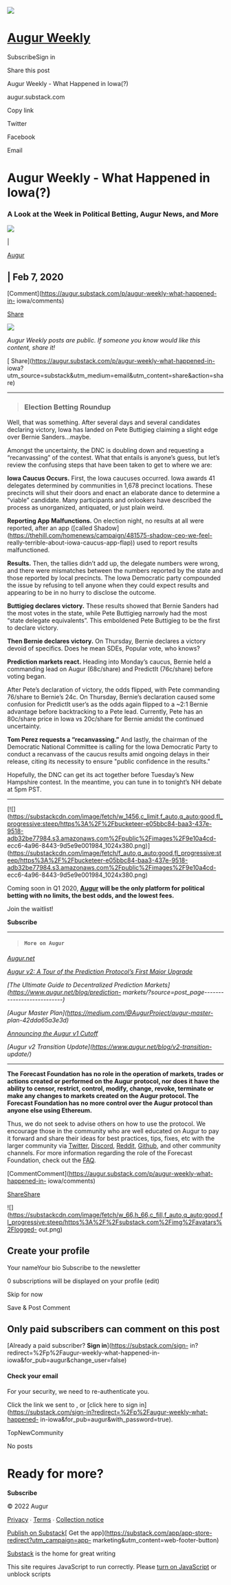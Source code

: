 [![](https://substackcdn.com/image/fetch/w_96,c_limit,f_auto,q_auto:good,fl_progressive:steep/https%3A%2F%2Fbucketeer-e05bbc84-baa3-437e-9518-adb32be77984.s3.amazonaws.com%2Fpublic%2Fimages%2F1b91c83f-043e-4f2f-91f0-8175edb8f36e_256x256.png)](https://augur.substack.com)

# [Augur Weekly](https://augur.substack.com)

SubscribeSign in

Share this post

Augur Weekly - What Happened in Iowa(?)

augur.substack.com

Copy link

Twitter

Facebook

Email

# Augur Weekly - What Happened in Iowa(?)

### A Look at the Week in Political Betting, Augur News, and More

[![](https://substackcdn.com/image/fetch/w_90,h_90,c_fill,f_auto,q_auto:good,fl_progressive:steep/https%3A%2F%2Fbucketeer-e05bbc84-baa3-437e-9518-adb32be77984.s3.amazonaws.com%2Fpublic%2Fimages%2F59ef0656-8dbe-45a2-b872-26552f58b851_512x512.jpeg)](https://substack.com/profile/4407099-augur)

|

[Augur](https://substack.com/profile/4407099-augur)

| Feb 7, 2020  
---  
  
[Comment](https://augur.substack.com/p/augur-weekly-what-happened-in-
iowa/comments)

[Share](javascript:void\(0\))  
  
[![](https://substackcdn.com/image/fetch/w_1456,c_limit,f_auto,q_auto:good,fl_progressive:steep/https%3A%2F%2Fbucketeer-e05bbc84-baa3-437e-9518-adb32be77984.s3.amazonaws.com%2Fpublic%2Fimages%2F71395055-da85-424e-8bf8-17ec836b1206_1100x144.jpeg)](https://substackcdn.com/image/fetch/f_auto,q_auto:good,fl_progressive:steep/https%3A%2F%2Fbucketeer-e05bbc84-baa3-437e-9518-adb32be77984.s3.amazonaws.com%2Fpublic%2Fimages%2F71395055-da85-424e-8bf8-17ec836b1206_1100x144.jpeg)

 _Augur Weekly posts are public. If someone you know would like this content,
share it!_

[ Share](https://augur.substack.com/p/augur-weekly-what-happened-in-
iowa?utm_source=substack&utm_medium=email&utm_content=share&action=share)

* * *

> ###  **Election Betting Roundup**

Well, that was something. After several days and several candidates declaring
victory, Iowa has landed on Pete Buttigieg claiming a slight edge over Bernie
Sanders…maybe.

Amongst the uncertainty, the DNC is doubling down and requesting a
“recanvassing” of the contest. What that entails is anyone’s guess, but let’s
review the confusing steps that have been taken to get to where we are:

 **Iowa Caucus Occurs.** First, the Iowa caucuses occurred. Iowa awards 41
delegates determined by communities in 1,678 precinct locations. These
precincts will shut their doors and enact an elaborate dance to determine a
“viable” candidate. Many participants and onlookers have described the process
as unorganized, antiquated, or just plain weird.

 **Reporting App Malfunctions.** On election night, no results at all were
reported, after an app ([called
Shadow](https://thehill.com/homenews/campaign/481575-shadow-ceo-we-feel-
really-terrible-about-iowa-caucus-app-flap)) used to report results
malfunctioned.

 **Results.** Then, the tallies didn’t add up, the delegate numbers were
wrong, and there were mismatches between the numbers reported by the state and
those reported by local precincts. The Iowa Democratic party compounded the
issue by refusing to tell anyone when they could expect results and appearing
to be in no hurry to disclose the outcome.

 **Buttigieg declares victory.** These results showed that Bernie Sanders had
the most votes in the state, while Pete Buttigieg narrowly had the most “state
delegate equivalents”. This emboldened Pete Buttigieg to be the first to
declare victory.

 **Then Bernie declares victory.** On Thursday, Bernie declares a victory
devoid of specifics. Does he mean SDEs, Popular vote, who knows?

 **Prediction markets react.** Heading into Monday’s caucus, Bernie held a
commanding lead on Augur (68c/share) and PredictIt (76c/share) before voting
began.

After Pete’s declaration of victory, the odds flipped, with Pete commanding
76/share to Bernie’s 24c. On Thursday, Bernie’s declaration caused some
confusion for PredictIt user’s as the odds again flipped to a ~2:1 Bernie
advantage before backtracking to a Pete lead. Currently, Pete has an 80c/share
price in Iowa vs 20c/share for Bernie amidst the continued uncertainty.

 **Tom Perez requests a “recanvassing.”** And lastly, the chairman of the
Democratic National Committee is calling for the Iowa Democratic Party to
conduct a recanvass of the caucus results amid ongoing delays in their
release, citing its necessity to ensure "public confidence in the results."

Hopefully, the DNC can get its act together before Tuesday’s New Hampshire
contest. In the meantime, you can tune in to tonight’s NH debate at 5pm PST.

* * *

[![](https://substackcdn.com/image/fetch/w_1456,c_limit,f_auto,q_auto:good,fl_progressive:steep/https%3A%2F%2Fbucketeer-e05bbc84-baa3-437e-9518-adb32be77984.s3.amazonaws.com%2Fpublic%2Fimages%2F9e10a4cd-
ecc6-4a96-8443-9d5e9e001984_1024x380.png)](https://substackcdn.com/image/fetch/f_auto,q_auto:good,fl_progressive:steep/https%3A%2F%2Fbucketeer-e05bbc84-baa3-437e-9518-adb32be77984.s3.amazonaws.com%2Fpublic%2Fimages%2F9e10a4cd-
ecc6-4a96-8443-9d5e9e001984_1024x380.png)

Coming soon in Q1 2020,  **[Augur](https://www.augur.net/) will be the only
platform for political betting with no limits, the best odds, and the lowest
fees.**

Join the waitlist!

 **Subscribe**

* * *

> ####  **`More on Augur`**

_[Augur.net](https://www.augur.net/?source=post_page---------------------------)_

 _[Augur v2: A Tour of the Prediction Protocol’s First Major
Upgrade](https://www.augur.net/blog/augur-v2/?source=post_page---------------------------)_

 _[The Ultimate Guide to Decentralized Prediction
Markets](https://www.augur.net/blog/prediction-
markets/?source=post_page---------------------------)_

 _[Augur Master Plan](https://medium.com/@AugurProject/augur-master-
plan-42dda65a3e3d)_

 _[Announcing the Augur v1
Cutoff](https://www.augur.net/blog/v1-cutoff/?source=post_page---------------------------)_

 _[Augur v2 Transition Update](https://www.augur.net/blog/v2-transition-
update/)_

* * *

 **The Forecast Foundation has no role in the operation of markets, trades or
actions created or performed on the Augur protocol, nor does it have the
ability to censor, restrict, control, modify, change, revoke, terminate or
make any changes to markets created on the Augur protocol. The Forecast
Foundation has no more control over the Augur protocol than anyone else using
Ethereum.**

Thus, we do not seek to advise others on how to use the protocol. We encourage
those in the community who are well educated on Augur to pay it forward and
share their ideas for best practices, tips, fixes, etc with the larger
community via
[Twitter](http://twitter.com/augurproject?source=post_page---------------------------),
[Discord](https://discord.gg/wWMumZr),
[Reddit](http://reddit.com/r/augur?source=post_page---------------------------),
[Github](http://github.com/augurproject?source=post_page---------------------------),
and other community channels. For more information regarding the role of the
Forecast Foundation, check out the
[FAQ](http://augur.net/faq?source=post_page---------------------------).

[CommentComment](https://augur.substack.com/p/augur-weekly-what-happened-in-
iowa/comments)

[ShareShare](javascript:void\(0\))

![](https://substackcdn.com/image/fetch/w_66,h_66,c_fill,f_auto,q_auto:good,fl_progressive:steep/https%3A%2F%2Fsubstack.com%2Fimg%2Favatars%2Flogged-
out.png)

## Create your profile

Your nameYour bio Subscribe to the newsletter

0 subscriptions will be displayed on your profile (edit)

Skip for now

Save & Post Comment

## Only paid subscribers can comment on this post

[Already a paid subscriber? **Sign in**](https://substack.com/sign-
in?redirect=%2Fp%2Faugur-weekly-what-happened-in-
iowa&for_pub=augur&change_user=false)

#### Check your email

For your security, we need to re-authenticate you.

Click the link we sent to , or [click here to sign
in](https://substack.com/sign-in?redirect=%2Fp%2Faugur-weekly-what-happened-
in-iowa&for_pub=augur&with_password=true).

TopNewCommunity[](javascript:void\(0\))

No posts

# Ready for more?

 **Subscribe**

© 2022 Augur

[Privacy](https://augur.substack.com/privacy) ∙ [Terms](/tos) ∙ [Collection
notice](https://substack.com/ccpa#personal-data-collected)

[ Publish on
Substack](https://substack.com/signup?utm_source=substack&utm_medium=web&utm_content=footer)[
Get the app](https://substack.com/app/app-store-redirect?utm_campaign=app-
marketing&utm_content=web-footer-button)

[Substack](https://substack.com) is the home for great writing

This site requires JavaScript to run correctly. Please [turn on
JavaScript](https://enable-javascript.com/) or unblock scripts


